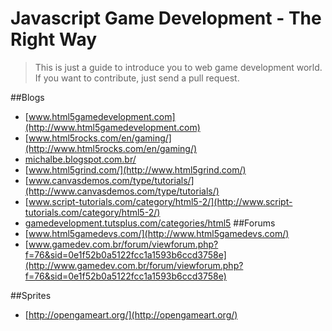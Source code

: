 Javascript Game Development - The Right Way
===
> This is just a guide to introduce you to web game development world.
> If you want to contribute, just send a pull request.

##Blogs
 - [www.html5gamedevelopment.com](http://www.html5gamedevelopment.com)
 - [www.html5rocks.com/en/gaming/](http://www.html5rocks.com/en/gaming/)
 - [michalbe.blogspot.com.br/](http://michalbe.blogspot.com.br/)
 - [www.html5grind.com/](http://www.html5grind.com/)
 - [www.canvasdemos.com/type/tutorials/](http://www.canvasdemos.com/type/tutorials/)
 - [www.script-tutorials.com/category/html5-2/](http://www.script-tutorials.com/category/html5-2/)
 - [gamedevelopment.tutsplus.com/categories/html5](http://gamedevelopment.tutsplus.com/categories/html5)
##Forums
- [www.html5gamedevs.com/](http://www.html5gamedevs.com/)
- [www.gamedev.com.br/forum/viewforum.php?f=76&sid=0e1f52b0a5122fcc1a1593b6ccd3758e](http://www.gamedev.com.br/forum/viewforum.php?f=76&sid=0e1f52b0a5122fcc1a1593b6ccd3758e)

##Sprites
- [http://opengameart.org/](http://opengameart.org/)

